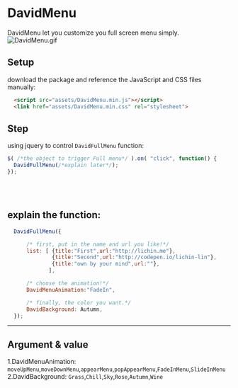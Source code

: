 # DavidMenu

DavidMenu let you customize you full screen menu simply. 
<br>
![DavidMenu.gif]()



## Setup

download the package and reference the JavaScript and CSS files manually:
```html
  <script src="assets/DavidMenu.min.js"></script>
  <link href="assets/DavidMenu.min.css" rel="stylesheet">
```

## Step

using jquery to control ```DavidFullMenu``` function:
```javascript
$( /*the object to trigger Full menu*/ ).on( "click", function() {
  DavidFullMenu(/*explain later*/);
});
```
<br>
<br>

## explain the function:
```javascript
  DavidFullMenu({

      /* first, put in the name and url you like!*/
      list: [ {title:"First",url:"http://lichin.me"},
              {title:"Second",url:"http://codepen.io/lichin-lin"},
              {title:"own by your mind",url:""},
             ],

      /* choose the animation!*/       
      DavidMenuAnimation:"FadeIn",

      /* finally, the color you want.*/
      DavidBackground: Autumn,
  });
```
___

## Argument & value
1.DavidMenuAnimation: ```moveUpMenu```,```moveDownMenu```,```appearMenu```,```popAppearMenu```,```FadeInMenu```,```SlideInMenu```
2.DavidBackground: ```Grass```,```Chill```,```Sky```,```Rose```,```Autumn```,```Wine```
